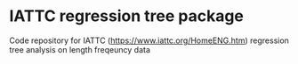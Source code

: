 # IATTC regression tree package
Code repository for IATTC (https://www.iattc.org/HomeENG.htm) regression tree analysis on length freqeuncy data

